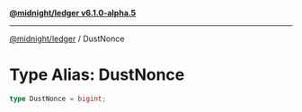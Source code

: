 [**@midnight/ledger v6.1.0-alpha.5**](../README.md)

***

[@midnight/ledger](../globals.md) / DustNonce

# Type Alias: DustNonce

```ts
type DustNonce = bigint;
```
